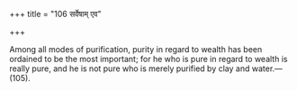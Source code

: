 +++
title = "106 सर्वेषाम् एव"

+++

Among all modes of purification, purity in regard to wealth has been ordained to be the most important; for he who is pure in regard to wealth is really pure, and he is not pure who is merely purified by clay and water.—(105).